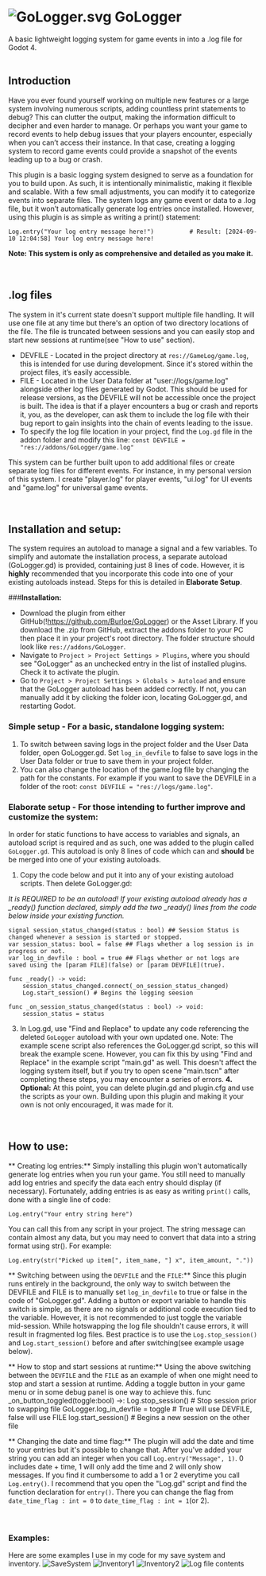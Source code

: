 # ![GoLogger.svg](https://github.com/Burloe/GoLogger/blob/main/addons/GoLogger/GoLogger.svg) GoLogger
 A basic lightweight logging system for game events in into a .log file for Godot 4.<br><br>

## Introduction
Have you ever found yourself working on multiple new features or a large system involving numerous scripts, adding countless print statements to debug? This can clutter the output, making the information difficult to decipher and even harder to manage. Or perhaps you want your game to record events to help debug issues that your players encounter, especially when you can’t access their instance. In that case, creating a logging system to record game events could provide a snapshot of the events leading up to a bug or crash.

This plugin is a basic logging system designed to serve as a foundation for you to build upon. As such, it is intentionally minimalistic, making it flexible and scalable. With a few small adjustments, you can modify it to categorize events into separate files. The system logs any game event or data to a .log file, but it won’t automatically generate log entries once installed. However, using this plugin is as simple as writing a print() statement:
	
 	Log.entry("Your log entry message here!")          # Result: [2024-09-10 12:04:58] Your log entry message here!

**Note: This system is only as comprehensive and detailed as you make it.**<br><br><br>

## .log files
The system in it's current state doesn't support multiple file handling. It will use one file at any time but there's an option of two directory locations of the file. The file is truncated between sessions and you can easily stop and start new sessions at runtime(see "How to use" section). 
 * DEVFILE - Located in the project directory at `res://GameLog/game.log`, this is intended for use during development. Since it's stored within the project files, it’s easily accessible.
 * FILE - Located in the User Data folder at "user://logs/game.log" alongside other log files generated by Godot. This should be used for release versions, as the DEVFILE will not be accessible once the project is built. The idea is that if a player encounters a bug or crash and reports it, you, as the developer, can ask them to include the log file with their bug report to gain insights into the chain of events leading to the issue.
 * To specify the log file location in your project, find the `Log.gd` file in the addon folder and modify this line:
	`const DEVFILE = "res://addons/GoLogger/game.log"`

This system can be further built upon to add additional files or create separate log files for different events. For instance, in my personal version of this system. I create "player.log" for player events, "ui.log" for UI events and "game.log" for universal game events.<br><br><br>

## Installation and setup:
The system requires an autoload to manage a signal and a few variables. To simplify and automate the installation process, a separate autoload (GoLogger.gd) is provided, containing just 8 lines of code. However, it is **highly** recommended that you incorporate this code into one of your existing autoloads instead. Steps for this is detailed in **Elaborate Setup**.

###**Installation:**
* Download the plugin from either GitHub(!https://github.com/Burloe/GoLogger) or the Asset Library. If you download the .zip from GitHub, extract the addons folder to your PC then place it in your project's root directory. The folder structure should look like `res://addons/GoLogger`. 
* Navigate to `Project > Project Settings > Plugins`, where you should see "GoLogger" as an unchecked entry in the list of installed plugins. Check it to activate the plugin.
* Go to `Project > Project Settings > Globals > Autoload` and ensure that the GoLogger autoload has been added correctly. If not, you can manually add it by clicking the folder icon, locating GoLogger.gd, and restarting Godot.

### **Simple setup** - For a basic, standalone logging system:
1. To switch between saving logs in the project folder and the User Data folder, open GoLogger.gd. Set `log_in_devfile` to false to save logs in the User Data folder or true to save them in your project folder.
2. You can also change the location of the game.log file by changing the path for the constants. For example if you want to save the DEVFILE in a folder of the root: `const DEVFILE = "res://logs/game.log"`.

	
### **Elaborate setup** - For those intending to further improve and customize the system:
In order for static functions to have access to variables and signals, an autoload script is required and as such, one was added to the plugin called `GoLogger.gd`. This autoload is only 8 lines of code which can and **should** be be merged into one of your existing autoloads. 
1. Copy the code below and put it into any of your existing autoload scripts. Then delete GoLogger.gd:

*It is REQUIRED to be an autoload! If your existing autoload already has a _ready() function declared, simply add the two _ready() lines from the code below inside your existing function.*

	signal session_status_changed(status : bool) ## Session Status is changed whenever a session is started or stopped.
	var session_status: bool = false ## Flags whether a log session is in progress or not. 
	var log_in_devfile : bool = true ## Flags whether or not logs are saved using the [param FILE](false) or [param DEVFILE](true).
	
	func _ready() -> void:
		session_status_changed.connect(_on_session_status_changed) 
		Log.start_session() # Begins the logging seesion
	
	func _on_session_status_changed(status : bool) -> void:
		session_status = status
  
3. In Log.gd, use "Find and Replace" to update any code referencing the deleted `GoLogger` autoload with your own updated one.
	Note: The example scene script also references the GoLogger.gd script, so this will break the example scene. However, you can fix this by using "Find and Replace" in the example script "main.gd" as well. This doesn't affect the logging system itself, but if you try to open scene "main.tscn" after completing these steps, you may encounter a series of errors.
**4. Optional:** At this point, you can delete plugin.gd and plugin.cfg and use the scripts as your own. Building upon this plugin and making it your own is not only encouraged, it was made for it.<br><br><br>


## How to use:
** Creating log entries:**
Simply installing this plugin won't automatically generate log entries when you run your game. You still need to manually add log entries and specify the data each entry should display (if necessary). Fortunately, adding entries is as easy as writing `print()` calls, done with a single line of code:

	Log.entry("Your entry string here")
You can call this from any script in your project. The string message can contain almost any data, but you may need to convert that data into a string format using str(). For example:
	
 	Log.entry(str("Picked up item[", item_name, "] x", item_amount, "."))

** Switching between using the `DEVFILE` and the `FILE`:**
Since this plugin runs entirely in the background, the only way to switch between the DEVFILE and FILE is to manually set `log_in_devfile` to true or false in the code of "GoLogger.gd". Adding a button or export variable to handle this switch is simple, as there are no signals or additional code execution tied to the variable. However, it is not recommended to just toggle the variable mid-session. While hotswapping the log file shouldn't cause errors, it will result in fragmented log files. Best practice is to use the `Log.stop_session()` and `Log.start_session()` before and after switching(see example usage below).

** How to stop and start sessions at runtime:**
Using the above switching between the `DEVFILE` and the `FILE` as an example of when one might need to stop and start a session at runtime. Adding a toggle button in your game menu or in some debug panel is one way to achieve this.
	func _on_button_toggled(toggle:bool) ->:
 		Log.stop_session()				# Stop session prior to swapping file
 		GoLogger.log_in_devfile = toggle  		# True will use DEVFILE, false will use FILE
   		log.start_session()				# Begins a new session on the other file
  
** Changing the date and time flag:**
The plugin will add the date and time to your entries but it's possible to change that. After you've added your string you can add an integer when you call `Log.entry("Message", 1)`. 0 includes date + time, 1 will only add the time and 2 will only show messages. If you find it cumbersome to add a 1 or 2 everytime you call `Log.entry()`. I recommend that you open the "Log.gd" script and find the function declaration for `entry()`. There you can change the flag from `date_time_flag : int = 0` to `date_time_flag : int = 1`(or 2).
<br><br><br>

### Examples:
Here are some examples I use in my code for my save system and inventory.
![SaveSystem](https://github.com/Burloe/GoLogger/blob/main/addons/GoLogger/Example/Example1.png)
![Inventory1](https://github.com/Burloe/GoLogger/blob/main/addons/GoLogger/Example/Example2.png)
![Inventory2](https://github.com/Burloe/GoLogger/blob/main/addons/GoLogger/Example/Example3.png)
![Log file contents](https://github.com/Burloe/GoLogger/blob/main/addons/GoLogger/Example/Example4.png)
